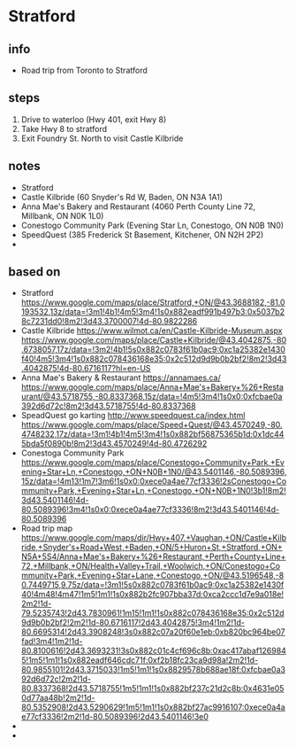 # Stratford  

## info  
* Road trip from Toronto to Stratford

## steps  
1. Drive to waterloo (Hwy 401, exit Hwy 8)
2. Take Hwy 8 to stratford
3. Exit Foundry St. North to visit Castle Kilbride

## notes  
*  Stratford
*  Castle Kilbride (60 Snyder's Rd W, Baden, ON N3A 1A1)
*  Anna Mae's Bakery and Restaurant (4060 Perth County Line 72, Millbank, ON N0K 1L0)
*  Conestogo Community Park (Evening Star Ln, Conestogo, ON N0B 1N0)
*  SpeedQuest (385 Frederick St Basement, Kitchener, ON N2H 2P2)
*  

## based on  
*  Stratford https://www.google.com/maps/place/Stratford,+ON/@43.3688182,-81.0193532,13z/data=!3m1!4b1!4m5!3m4!1s0x882eadf991b497b3:0x5037b28c7231dd0!8m2!3d43.3700007!4d-80.9822286
*  Castle Kilbride https://www.wilmot.ca/en/Castle-Kilbride-Museum.aspx  https://www.google.com/maps/place/Castle+Kilbride/@43.4042875,-80.6738057,17z/data=!3m2!4b1!5s0x882c0783f61b0ac9:0xc1a25382e1430f40!4m5!3m4!1s0x882c078436168e35:0x2c512d9d9b0b2bf2!8m2!3d43.4042875!4d-80.6716117?hl=en-US
* Anna Mae's Bakery & Restaurant https://annamaes.ca/   https://www.google.com/maps/place/Anna+Mae's+Bakery+%26+Restaurant/@43.5718755,-80.8337368,15z/data=!4m5!3m4!1s0x0:0xfcbae0a392d6d72c!8m2!3d43.5718755!4d-80.8337368
* SpeadQuest go karting http://www.speedquest.ca/index.html   https://www.google.com/maps/place/Speed+Quest/@43.4570249,-80.4748232,17z/data=!3m1!4b1!4m5!3m4!1s0x882bf56875365b1d:0x1dc445bda5f0890b!8m2!3d43.4570249!4d-80.4726292
* Conestoga Community Park https://www.google.com/maps/place/Conestogo+Community+Park,+Evening+Star+Ln,+Conestogo,+ON+N0B+1N0/@43.5401146,-80.5089396,15z/data=!4m13!1m7!3m6!1s0x0:0xece0a4ae77cf3336!2sConestogo+Community+Park,+Evening+Star+Ln,+Conestogo,+ON+N0B+1N0!3b1!8m2!3d43.5401146!4d-80.5089396!3m4!1s0x0:0xece0a4ae77cf3336!8m2!3d43.5401146!4d-80.5089396
* Road trip map  https://www.google.com/maps/dir/Hwy+407,+Vaughan,+ON/Castle+Kilbride,+Snyder's+Road+West,+Baden,+ON/5+Huron+St,+Stratford,+ON+N5A+5S4/Anna+Mae's+Bakery+%26+Restaurant,+Perth+County+Line+72,+Millbank,+ON/Health+Valley+Trail,+Woolwich,+ON/Conestogo+Community+Park,+Evening+Star+Lane,+Conestogo,+ON/@43.5196548,-80.7449715,9.75z/data=!3m1!5s0x882c0783f61b0ac9:0xc1a25382e1430f40!4m48!4m47!1m5!1m1!1s0x882b2fc907bba37d:0xca2ccc1d7e9a018e!2m2!1d-79.5235743!2d43.7830961!1m15!1m1!1s0x882c078436168e35:0x2c512d9d9b0b2bf2!2m2!1d-80.6716117!2d43.4042875!3m4!1m2!1d-80.6695314!2d43.3908248!3s0x882c07a20f60e1eb:0xb820bc964be07fad!3m4!1m2!1d-80.8100616!2d43.3693231!3s0x882c01c4cf696c8b:0xac417abaf1269845!1m5!1m1!1s0x882eadf646cdc71f:0xf2b18fc23ca9d98a!2m2!1d-80.9855101!2d43.3715033!1m5!1m1!1s0x8829578b688ae18f:0xfcbae0a392d6d72c!2m2!1d-80.8337368!2d43.5718755!1m5!1m1!1s0x882bf237c21d2c8b:0x4631e050d77aa48b!2m2!1d-80.5352908!2d43.5290629!1m5!1m1!1s0x882bf27ac9916107:0xece0a4ae77cf3336!2m2!1d-80.5089396!2d43.5401146!3e0
* 
* 

